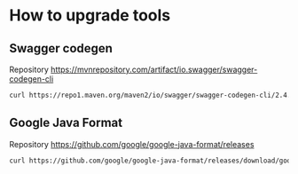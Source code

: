 How to upgrade tools
====================

Swagger codegen
---------------

Repository <https://mvnrepository.com/artifact/io.swagger/swagger-codegen-cli>

```sh
curl https://repo1.maven.org/maven2/io/swagger/swagger-codegen-cli/2.4.14/swagger-codegen-cli-2.4.14.jar -Lo codegen/Tools/swagger-codegen-cli.jar
```

Google Java Format
------------------

Repository <https://github.com/google/google-java-format/releases>

```sh
curl https://github.com/google/google-java-format/releases/download/google-java-format-1.9/google-java-format-1.9-all-deps.jar -Lo submodules/java/tools/google-java-format-1.9-all-deps.jar
```
